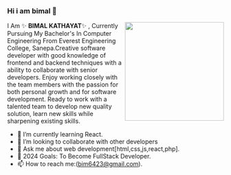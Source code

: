### Hi i am bimal 👋

 <img align='right' src="https://media.giphy.com/media/M9gbBd9nbDrOTu1Mqx/giphy.gif" width="230">
 
I Am ✨ **BIMAL KATHAYAT**✨ , Currently Pursuing My Bachelor's In Computer Engineering From Everest Engineering College, Sanepa.Creative software developer with good knowledge of frontend and backend techniques with a ability to collaborate with senior developers. Enjoy working closely with the team members with the passion for both personal growth and for software development. Ready to work with a talented team to develop new quality solution, learn new skills while sharpening existing skills.

- 🔭 I’m currently learning React. 
- 👯 I’m looking to collaborate with other developers
- 💬 Ask me about web development[html,css,js,react,php].
- 🥅 2024 Goals: To Become FullStack Developer.
-  📫 How to reach me:(bim6423@gmail.com).
